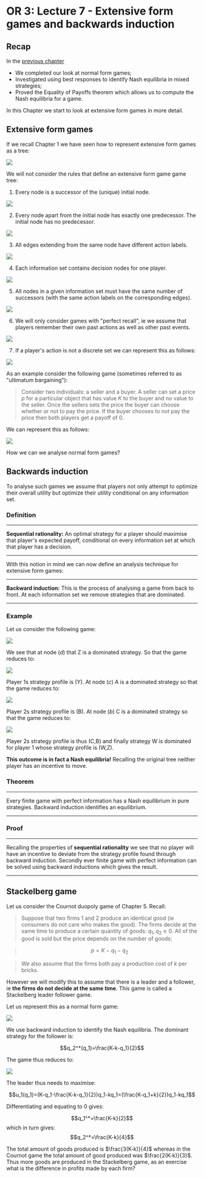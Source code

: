 # OR 3: Lecture 7 - Extensive form games and backwards induction

## Recap

In the [previous chapter](Chapter_06-Nash_Equilibria_in_mixed_strategies.pdf)

- We completed our look at normal form games;
- Investigated using best responses to identify Nash equilibria in mixed strategies;
- Proved the Equality of Payoffs theorem which allows us to compute the Nash equilibria for a game.

In this Chapter we start to look at extensive form games in more detail.

## Extensive form games

If we recall Chapter 1 we have seen how to represent extensive form games as a tree:

![](images/L01-img03.png)

We will not consider the rules that define an extensive form game game tree:

1. Every node is a successor of the (unique) initial node.

![](images/L07-img01.png)

2. Every node apart from the initial node has exactly one predecessor. The initial node has no predecessor.

![](images/L07-img02.png)

3. All edges extending from the same node have different action labels.

![](images/L07-img03.png)

4. Each information set contains decision nodes for one player.

![](images/L07-img04.png)

5. All nodes in a given information set must have the same number of successors (with the same action labels on the corresponding edges).

![](images/L07-img05.png)

6. We will only consider games with "perfect recall", ie we assume that players remember their own past actions as well as other past events.

![](images/L07-img06.png)

7. If a player's action is not a discrete set we can represent this as follows:

![](images/L07-img07.png)

As an example consider the following game (sometimes referred to as "ultimatum bargaining"):

> Consider two individuals: a seller and a buyer. A seller can set a price $p$ for a particular object that has value $K$ to the buyer and no value to the seller. Once the sellers sets the price the buyer can choose whether or not to pay the price. If the buyer chooses to not pay the price then both players get a payoff of 0.

We can represent this as follows:

![](images/L07-img08.png)

How we can we analyse normal form games?

## Backwards induction

To analyse such games we assume that players not only attempt to optimize their overall utility but optimize their utility conditional on any information set.

### Definition

---

**Sequential rationality:** An optimal strategy for a player should maximise that player's expected payoff, conditional on every information set at which that player has a decision.

---

With this notion in mind we can now define an analysis technique for extensive form games:

---

**Backward induction:** This is the process of analysing a game from back to front. At each information set we remove strategies that are dominated.

---

### Example

Let us consider the following game:

![](images/L07-img09.png)

We see that at node $(d)$ that Z is a dominated strategy. So that the game reduces to:

![](images/L07-img10.png)

Player 1s strategy profile is (Y). At node $(c)$ A is a dominated strategy so that the game reduces to:

![](images/L07-img11.png)

Player 2s strategy profile is (B). At node $(b)$ C is a dominated strategy so that the game reduces to:

![](images/L07-img12.png)

Player 2s strategy profile is thus (C,B) and finally strategy W is dominated for player 1 whose strategy profile is (W,Z).

**This outcome is in fact a Nash equilibria!** Recalling the original tree neither player has an incentive to move.

### Theorem

---

Every finite game with perfect information has a Nash equilibrium in pure strategies. Backward induction identifies an equilibrium.

---

### Proof

---

Recalling the properties of **sequential rationality** we see that no player will have an incentive to deviate from the strategy profile found through backward induction. Secondly ever finite game with perfect information can be solved using backward inductions which gives the result.

---

## Stackelberg game

Let us consider the Cournot duopoly game of Chapter 5. Recall:

> Suppose that two firms 1 and 2 produce an identical good (ie consumers do not care who makes the good). The firms decide at the same time to produce a certain quantity of goods: $q_1,q_2\geq 0$. All of the good is sold but the price depends on the number of goods:

>$$p=K-q_1-q_2$$

> We also assume that the firms both pay a production cost of $k$ per bricks.

However we will modify this to assume that there is a leader and a follower, ie **the firms do not decide at the same time**. This game is called a Stackelberg leader follower game.

Let us represent this as a normal form game:

![](images/L07-img13.png)

We use backward induction to identify the Nash equilibria. The dominant strategy for the follower is:

$$q_2^*(q_1)=\frac{K-k-q_1}{2}$$

The game thus reduces to:

![](images/L07-img14.png)

The leader thus needs to maximise:

$$u_1(q_1)=(K-q_1-\frac{K-k-q_1}{2})q_1-kq_1=(\frac{K-q_1+k}{2})q_1-kq_1$$

Differentiating and equating to 0 gives:

$$q_1^*=\frac{K-k}{2}$$
which in turn gives:
$$q_2^*=\frac{K-k}{4}$$

The total amount of goods produced is $\frac{3(K-k)}{4}$ whereas in the Cournot game the total amount of good produced was $\frac{2(K-k)}{3}$. Thus more goods are produced in the Stackelberg game, as an exercise what is the difference in profits made by each firm?
